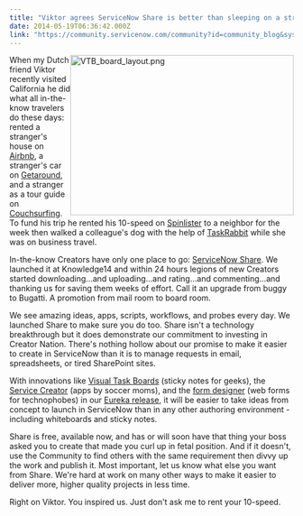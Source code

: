 ```yaml
---
title: "Viktor agrees ServiceNow Share is better than sleeping on a strangers couch"
date: 2014-05-19T06:36:42.000Z
link: "https://community.servicenow.com/community?id=community_blog&sys_id=6c8de269dbd0dbc01dcaf3231f96198b"
---
```

<p class="p1"><span><img   alt="VTB_board_layout.png" class="image-0 jive-image" height="284" src="f0bfc18adb181b04ed6af3231f961973.iix" style="height: 283.587px; width: 396px; float: right;" width="396"/>When my Dutch friend <span>Viktor</span> recently visited California he did what all in-the-know travelers do these days: rented a stranger's house on <a href="https://www.airbnb.com/"><span>Airbnb</span></a>, a stranger's car on <a href="http://www.getaround.com/"><span>Getaround</span></a>, and a stranger as a tour guide on <a href="https://www.couchsurfing.org/"><span>Couchsurfing</span></a>. To fund his trip he rented his 10-speed on <a href="https://www.spinlister.com/"><span>Spinlister</span></a> to a neighbor for the week then walked a colleague's dog with the help of <a href="https://www.taskrabbit.com/"><span>TaskRabbit</span></a> while she was on business travel.</span></p><p class="p2"></p><p class="p1"><span>In-the-know Creators have only one place to go: <a href="https://share.servicenow.com/app.do#/home/false"><span>ServiceNow</span> Share</a>. We launched it at Knowledge14 and within 24 hours legions of new Creators started downloading…and uploading…and rating…and commenting…and thanking us for saving them weeks of effort. Call it an upgrade from buggy to <span>Bugatti</span>. A promotion from mail room to board room.</span></p><p class="p2"></p><p class="p1"><span>We see amazing ideas, <span>apps</span>, scripts, <span>workflows</span>, and probes every day. We launched Share to make sure you do too. Share isn't a technology breakthrough but it does demonstrate our commitment to investing in Creator Nation. There's nothing hollow about our promise to make it easier to create in <span>ServiceNow</span> than it is to manage requests in email, spreadsheets, or tired <span>SharePoint</span> sites.</span></p><p class="p2"></p><p class="p1"><span>With innovations like <a title="ki.servicenow.com/index.php?title=Visual_Task_Boards" href="http://wiki.servicenow.com/index.php?title=Visual_Task_Boards">Visual Task Boards</a> (sticky notes for <span>geeks</span>), the <a title="ki.servicenow.com/index.php?title=Service_Creator" href="http://wiki.servicenow.com/index.php?title=Service_Creator">Service Creator</a> (<span>apps</span> by soccer moms), and the <a title="iki.servicenow.com/index.php?title=Using_Forms" href="https://wiki.servicenow.com/index.php?title=Using_Forms">form designer</a> (web forms for <span>technophobes</span>) in our <a title="ki.servicenow.com/index.php?title=Eureka_Release_Notes" href="http://wiki.servicenow.com/index.php?title=Eureka_Release_Notes">Eureka release</a>, it will be easier to take ideas from concept to launch in <span>ServiceNow</span> than in any other authoring environment - including whiteboards and sticky notes.</span></p><p class="p2"></p><p class="p1">Share is free, available now, and has or will soon have that thing your boss asked you to create that made you curl up in fetal position. And if it doesn't, use the Community to find others with the same requirement then divvy up the work and publish it. Most important, let us know what else you want from Share. We're hard at work on many other ways to make it easier to deliver more, higher quality projects in less time.</p><p class="p2"></p><p class="p1"><span>Right on <span>Viktor</span>. You inspired us. Just don't ask me to rent your 10-speed.</span><span class="s1"> </span></p>
